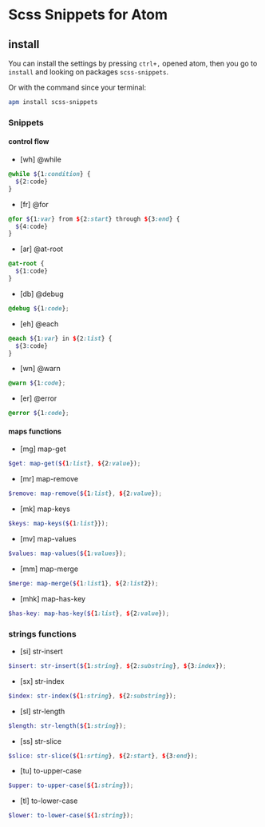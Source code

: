 # Scss Snippets for Atom

## install

You can install the settings by pressing `ctrl+,` opened atom, then you go to `install` and looking on packages `scss-snippets`.

Or with the command since your terminal:

```sh
apm install scss-snippets
```

### Snippets

#### control flow

- [wh] @while
```scss
@while ${1:condition} {
  ${2:code}
}
```
- [fr] @for
```scss
@for ${1:var} from ${2:start} through ${3:end} {
  ${4:code}
}
```
- [ar] @at-root
```scss
@at-root {
  ${1:code}
}
```
- [db] @debug
```scss
@debug ${1:code};
```
- [eh] @each
```scss
@each ${1:var} in ${2:list} {
  ${3:code}
}
```
- [wn] @warn
```scss
@warn ${1:code};
```
- [er] @error
```scss
@error ${1:code};
```

#### maps functions

- [mg] map-get
```scss
$get: map-get(${1:list}, ${2:value});
```

- [mr] map-remove
```scss
$remove: map-remove(${1:list}, ${2:value});
```

- [mk] map-keys
```scss
$keys: map-keys(${1:list}});
```

- [mv] map-values
```scss
$values: map-values(${1:values});
```

- [mm] map-merge
```scss
$merge: map-merge(${1:list1}, ${2:list2});
```

- [mhk] map-has-key
```scss
$has-key: map-has-key(${1:list}, ${2:value});
```
### strings functions

- [si] str-insert

```scss
$insert: str-insert(${1:string}, ${2:substring}, ${3:index});
```

- [sx] str-index
```scss
$index: str-index(${1:string}, ${2:substring});
```

- [sl] str-length
```scss
$length: str-length(${1:string});
```

- [ss] str-slice
```scss
$slice: str-slice(${1:srting}, ${2:start}, ${3:end});
```

- [tu] to-upper-case
```scss
$upper: to-upper-case(${1:string});
```

- [tl] to-lower-case
```scss
$lower: to-lower-case(${1:string});
```
